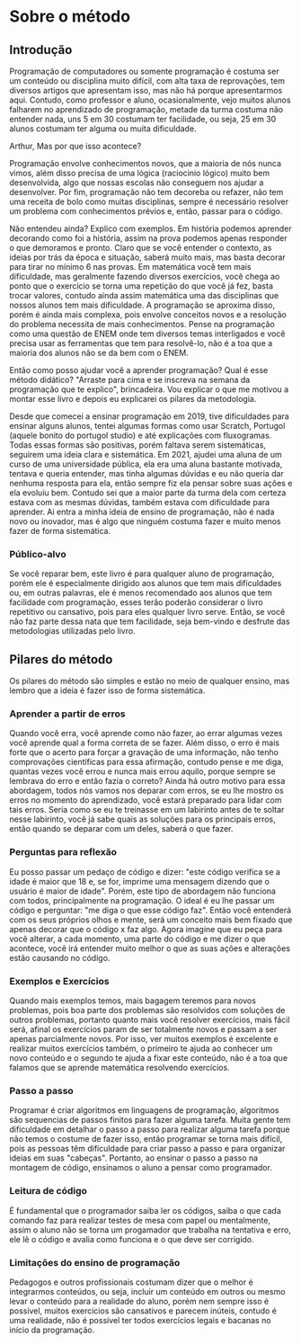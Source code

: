# Sobre o método

## Introdução

Programação de computadores ou somente programação é costuma ser um conteúdo ou disciplina muito difícil, com alta taxa de reprovações, tem diversos artigos que apresentam isso, mas não há porque apresentarmos aqui. Contudo, como professor e aluno, ocasionalmente, vejo muitos alunos falharem no aprendizado de programação, metade da turma costuma não entender nada, uns 5 em 30 costumam ter facilidade, ou seja, 25 em 30 alunos costumam ter alguma ou muita dificuldade. 

Arthur, Mas por que isso acontece?

Programação envolve conhecimentos novos, que a maioria de nós nunca vimos, além disso precisa de uma lógica \(raciocinio lógico\) muito bem desenvolvida, algo que nossas escolas não conseguem nos ajudar a desenvolver. Por fim, programação não tem decoreba ou refazer, não tem uma receita de bolo como muitas disciplinas, sempre é necessário resolver um problema com conhecimentos prévios e, então, passar para o código. 

Não entendeu ainda? Explico com exemplos. Em história podemos aprender decorando como foi a história, assim na prova podemos apenas responder o que demoramos e pronto. Claro que se você entender o contexto, as ideias por trás da época e situação, saberá muito mais, mas basta decorar para tirar no mínimo 6 nas provas. Em matemática você tem mais dificuldade, mas geralmente fazendo diversos exercícios, você chega ao ponto que o exercício se torna uma repetição do que você já fez, basta trocar valores, contudo ainda assim matemática uma das disciplinas que nossos alunos tem mais dificuldade. A programação se aproxima disso, porém é ainda mais complexa, pois envolve conceitos novos e a resolução do problema necessita de mais conhecimentos. Pense na programação como uma questão de ENEM onde tem diversos temas interligados e você precisa usar as ferramentas que tem para resolvê-lo, não é a toa que a maioria dos alunos não se da bem com o ENEM.

Então como posso ajudar você a aprender programação? Qual é esse método didático? "Arraste para cima e se inscreva na semana da programação que te explico", brincadeira. Vou explicar o que me motivou a montar esse livro e depois eu explicarei os pilares da metodologia.

Desde que comecei a ensinar programação em 2019, tive dificuldades para ensinar alguns alunos, tentei algumas formas como usar Scratch, Portugol \(aquele bonito do portugol studio\) e até explicações com fluxogramas. Todas essas formas são positivas, porém faltava serem sistemáticas, seguirem uma ideia clara e sistemática. Em 2021, ajudei uma aluna de um curso de uma universidade pública, ela era uma aluna bastante motivada, tentava e queria entender, mas tinha algumas dúvidas e eu não queria dar nenhuma resposta para ela, então sempre fiz ela pensar sobre suas ações e ela evoluiu bem. Contudo sei que a maior parte da turma dela com certeza estava com as mesmas dúvidas, também estava com dificuldade para aprender. Ai entra a minha ideia de ensino de programação, não é nada novo ou inovador, mas é algo que ninguém costuma fazer e muito menos fazer de forma sistemática.

### Público-alvo

Se você reparar bem, este livro é para qualquer aluno de programação, porém ele é especialmente dirigido aos alunos que tem mais dificuldades ou, em outras palavras, ele é menos recomendado aos alunos que tem facilidade com programação, esses terão poderão considerar o livro repetitivo ou cansativo, pois para eles qualquer livro serve. Então, se você não faz parte dessa nata que tem facilidade, seja bem-vindo e desfrute das metodologias utilizadas pelo livro.

## Pilares do método

Os pilares do método são simples e estão no meio de qualquer ensino, mas lembro que a ideia é fazer isso de forma sistemática.

### Aprender a partir de erros

Quando você erra, você aprende como não fazer, ao errar algumas vezes você aprende qual a forma correta de se fazer. Além disso, o erro é mais forte que o acerto para forçar a gravação de uma informação, não tenho comprovações científicas para essa afirmação, contudo pense e me diga, quantas vezes você errou e nunca mais errou aquilo, porque sempre se lembrava do erro e então fazia o correto? Ainda há outro motivo para essa abordagem, todos nós vamos nos deparar com erros, se eu lhe mostro os erros no momento do aprendizado, você estará preparado para lidar com tais erros. Seria como se eu te treinasse em um labirinto antes de te soltar nesse labirinto, você já sabe quais as soluções para os principais erros, então quando se deparar com um deles, saberá o que fazer.

### Perguntas para reflexão

Eu posso passar um pedaço de código e dizer: "este código verifica se a idade é maior que 18 e, se for, imprime uma mensagem dizendo que o usuário é maior de idade". Porém, este tipo de abordagem não funciona com todos, principalmente na programação. O ideal é eu lhe passar um código e perguntar: "me diga o que esse código faz". Então você entenderá com os seus próprios olhos e mente, será um conceito mais bem fixado que apenas decorar que o código x faz algo. Agora imagine que eu peça para você alterar, a cada momento, uma parte do código e me dizer o que acontece, você irá entender muito melhor o que as suas ações e alterações estão causando no código.

### Exemplos e Exercícios

Quando mais exemplos temos, mais bagagem teremos para novos problemas, pois boa parte dos problemas são resolvidos com soluções de outros problemas, portanto quanto mais você resolver exercícios, mais fácil será, afinal os exercícios param de ser totalmente novos e passam a ser apenas parcialmente novos. Por isso, ver muitos exemplos é excelente e realizar muitos exercícios também, o primeiro te ajuda ao conhecer um novo conteúdo e o segundo te ajuda a fixar este conteúdo, não é a toa que falamos que se aprende matemática resolvendo exercícios.

### Passo a passo

Programar é criar algoritmos em linguagens de programação, algoritmos são sequencias de passos finitos para fazer alguma tarefa. Muita gente tem dificuldade em detalhar o passo a passo para realizar alguma tarefa porque não temos o costume de fazer isso, então programar se torna mais difícil, pois as pessoas têm dificuldade para criar passo a passo e para organizar ideias em suas "cabeças". Portanto, ao ensinar o passo a passo na montagem de código, ensinamos o aluno a pensar como programador.

### Leitura de código

É fundamental que o programador saiba ler os códigos, saiba o que cada comando faz para realizar testes de mesa com papel ou mentalmente, assim o aluno não se torna um progamador que trabalha na tentativa e erro, ele lê o código e avalia como funciona e o que deve ser corrigido.

### Limitações do ensino de programação

Pedagogos e outros profissionais costumam dizer que o melhor é integrarmos conteúdos, ou seja, incluir um conteúdo em outros ou mesmo levar o conteúdo para a realidade do aluno, porém nem sempre isso é possível, muitos exercícios são cansativos e parecem inúteis, contudo é uma realidade, não é possível ter todos exercícios legais e bacanas no início da programação.



